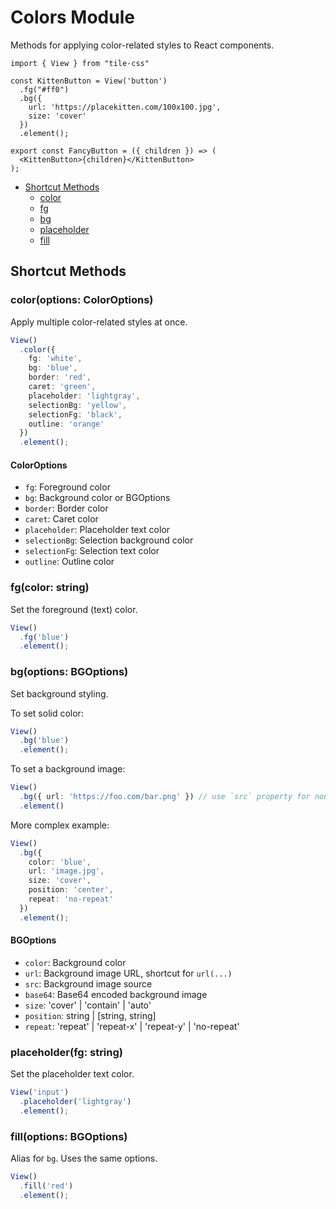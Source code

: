 # Colors Module

Methods for applying color-related styles to React components.

```tsx
import { View } from "tile-css"

const KittenButton = View('button')
  .fg("#ff0")
  .bg({
    url: 'https://placekitten.com/100x100.jpg',
    size: 'cover'
  })
  .element();

export const FancyButton = ({ children }) => (
  <KittenButton>{children}</KittenButton>
);
```

- [Shortcut Methods](#shortcut-methods)
  - [color](#coloroptions-coloroptions)
  - [fg](#fgcolor-string)
  - [bg](#bgoptions-bgoptions)
  - [placeholder](#placeholderfg-string)
  - [fill](#filloptions-bgoptions)

## Shortcut Methods

### color(options: ColorOptions)

Apply multiple color-related styles at once.

```typescript
View()
  .color({
    fg: 'white',
    bg: 'blue',
    border: 'red',
    caret: 'green',
    placeholder: 'lightgray',
    selectionBg: 'yellow',
    selectionFg: 'black',
    outline: 'orange'
  })
  .element();
```

#### ColorOptions

- `fg`: Foreground color
- `bg`: Background color or BGOptions
- `border`: Border color
- `caret`: Caret color
- `placeholder`: Placeholder text color
- `selectionBg`: Selection background color
- `selectionFg`: Selection text color
- `outline`: Outline color

### fg(color: string)

Set the foreground (text) color.

```typescript
View()
  .fg('blue')
  .element();
```

### bg(options: BGOptions)

Set background styling.

To set solid color:

```typescript
View()
  .bg('blue')
  .element();
```

To set a background image:

```ts
View()
  .bg({ url: 'https://foo.com/bar.png' }) // use `src` property for non-url values
  .element()
```

More complex example:

```ts
View()
  .bg({
    color: 'blue',
    url: 'image.jpg',
    size: 'cover',
    position: 'center',
    repeat: 'no-repeat'
  })
  .element();
```

#### BGOptions

- `color`: Background color
- `url`: Background image URL, shortcut for `url(...)`
- `src`: Background image source
- `base64`: Base64 encoded background image
- `size`: 'cover' | 'contain' | 'auto'
- `position`: string | [string, string]
- `repeat`: 'repeat' | 'repeat-x' | 'repeat-y' | 'no-repeat'

### placeholder(fg: string)

Set the placeholder text color.

```typescript
View('input')
  .placeholder('lightgray')
  .element();
```

### fill(options: BGOptions)

Alias for `bg`. Uses the same options.

```typescript
View()
  .fill('red')
  .element();
```
